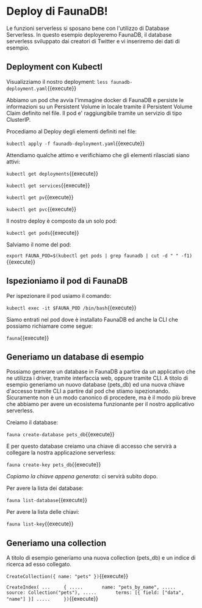# Deploy di FaunaDB!

Le funzioni serverless si sposano bene con l'utilizzo di Database Serverless. In questo esempio deployeremo FaunaDB, il database serverless sviluppato dai creatori di Twitter e vi inseriremo dei dati di esempio.

## Deployment con Kubectl
Visualizziamo il nostro deployment:
`less faunadb-deployment.yaml`{{execute}}

Abbiamo un pod che avvia l'immagine docker di FaunaDB e persiste le informazioni su un Persistent Volume in locale tramite il Persistent Volume Claim definito nel file.
Il pod e' raggiungibile tramite un servizio di tipo ClusterIP.

Procediamo al Deploy degli elementi definiti nel file:

`kubectl apply -f faunadb-deployment.yaml`{{execute}}

Attendiamo qualche attimo e verifichiamo che gli elementi rilasciati siano attivi:

`kubectl get deployments`{{execute}}

`kubectl get services`{{execute}}

`kubectl get pv`{{execute}}

`kubectl get pvc`{{execute}}

Il nostro deploy è composto da un solo pod:

`kubectl get pods`{{execute}}

Salviamo il nome del pod:

`export FAUNA_POD=$(kubectl get pods | grep faunadb | cut -d " " -f1)`{{execute}}

## Ispezioniamo il pod di FaunaDB

Per ispezionare il pod usiamo il comando:

`kubectl exec -it $FAUNA_POD /bin/bash`{{execute}}

Siamo entrati nel pod dove è installato FaunaDB ed anche la CLI che possiamo richiamare come segue:

`fauna`{{execute}}

## Generiamo un database di esempio

Possiamo generare un database in FaunaDB a partire da un applicativo che ne utilizza i driver, tramite interfaccia web, oppure tramite CLI.
A titolo di esempio generiamo un nuovo database (pets_db) ed una nuova chiave d'accesso tramite CLI a partire dal pod che stiamo ispezionando.
Sicuramente non è un modo canonico di procedere, ma è il modo più breve che abbiamo per avere un ecosistema funzionante per il nostro applicativo serverless.

Creiamo il database:

`fauna create-database pets_db`{{execute}}

E per questo database creiamo una chiave di accesso che servirà a collegare la nostra applicazione serverless:

`fauna create-key pets_db`{{execute}}

*Copiamo la chiave appena generata*: ci servirà subito dopo.

Per avere la lista dei database:

`fauna list-database`{{execute}}

Per avere la lista delle chiavi:

`fauna list-key`{{execute}}

## Generiamo una collection

A titolo di esempio generiamo una nuova collection (pets_db) e un indice di ricerca ad esso collegato.

`CreateCollection({ name: "pets" })`{{execute}}

`CreateIndex(
...     {
.....       name: "pets_by_name",
.....       source: Collection("pets"),
.....       terms: [{ field: ["data", "name"] }]
.....     })`{{execute}}




